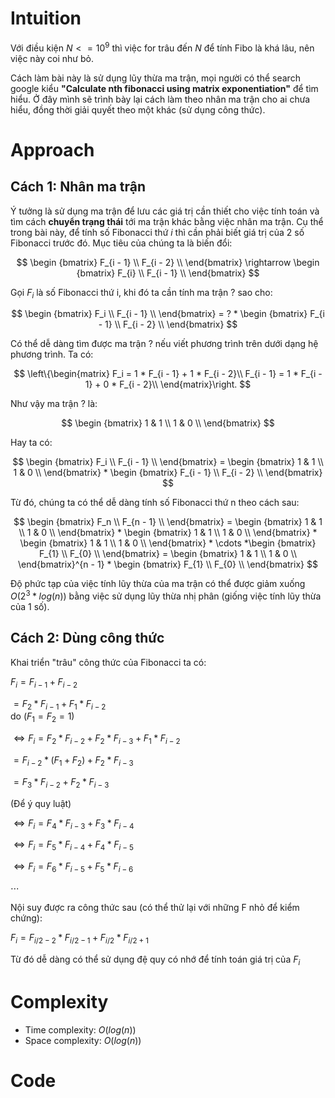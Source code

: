 # Intuition
<!-- First thoughts on how to solve this problem -->
Với điều kiện $N <= 10^9$ thì việc for trâu đến $N$ để tính Fibo là khá lâu, nên việc này coi như bỏ.

Cách làm bài này là sử dụng lũy thừa ma trận, mọi người có thể search google kiểu **"Calculate nth fibonacci using matrix exponentiation"** để tìm hiểu. Ở đây mình sẽ trình bày lại cách làm theo nhân ma trận cho ai chưa hiểu, đồng thời giải quyết theo một khác (sử dụng công thức).
# Approach
<!-- Approach to solve the problem -->
## Cách 1: Nhân ma trận
Ý tưởng là sử dụng ma trận để lưu các giá trị cần thiết cho việc tính toán và tìm cách **chuyển trạng thái** tới ma trận khác bằng việc nhân ma trận. Cụ thể trong bài này, để tính số Fibonacci thứ $i$ thì cần phải biết giá trị của 2 số Fibonacci trước đó. Mục tiêu của chúng ta là biến đổi: 

$$
\begin {bmatrix} 
F_{i - 1} \\
F_{i - 2} \\
\end{bmatrix}
\rightarrow  \begin {bmatrix}
F_{i} \\
F_{i - 1} \\
\end{bmatrix}
$$

Gọi $F_i$ là số Fibonacci thứ i, khi đó ta cần tính ma trận $?$ sao cho: 

$$
\begin {bmatrix} 
F_i \\
F_{i - 1} \\
\end{bmatrix}
= ? * \begin {bmatrix}
F_{i - 1} \\
F_{i - 2} \\
\end{bmatrix}
$$  

Có thể dễ dàng tìm được ma trận $?$ nếu viết phương trình trên dưới dạng hệ phương trình. Ta có:

$$
\left\{\begin{matrix}
F_i = 1 * F_{i - 1} + 1 * F_{i - 2}\\ 
F_{i - 1} = 1 * F_{i - 1} + 0 * F_{i - 2}\\
\end{matrix}\right.
$$

Như vậy ma trận $?$ là: 

$$
\begin {bmatrix} 
1 & 1 \\
1 & 0 \\
\end{bmatrix}
$$

Hay ta có:

$$
\begin {bmatrix} 
F_i \\
F_{i - 1} \\
\end{bmatrix}
= \begin {bmatrix} 
1 & 1 \\
1 & 0 \\
\end{bmatrix} * \begin {bmatrix}
F_{i - 1} \\
F_{i - 2} \\
\end{bmatrix}
$$  

Từ đó, chúng ta có thể dễ dàng tính số Fibonacci thứ n theo cách sau:

$$
\begin {bmatrix} 
F_n \\
F_{n - 1} \\
\end{bmatrix}
= \begin {bmatrix} 
1 & 1 \\
1 & 0 \\
\end{bmatrix} 
* 
\begin {bmatrix} 
1 & 1 \\
1 & 0 \\
\end{bmatrix}
* 
\begin {bmatrix} 
1 & 1 \\
1 & 0 \\
\end{bmatrix}
* 
\cdots
*\begin {bmatrix}
F_{1} \\
F_{0} \\
\end{bmatrix} 
= \begin {bmatrix} 
1 & 1 \\
1 & 0 \\
\end{bmatrix}^{n - 1} 
*
\begin {bmatrix}
F_{1} \\
F_{0} \\
\end{bmatrix} 
$$

Độ phức tạp của việc tính lũy thừa của ma trận có thể được giảm xuống $O(2^3*log(n))$ bằng việc sử dụng lũy thừa nhị phân (giống việc tính lũy thừa của 1 số).

## Cách 2: Dùng công thức

Khai triển "trâu" công thức của Fibonacci ta có:

$F_i = F_{i - 1} + F_{i - 2}$

$= F_2 * F_{i - 1} + F_1 * F_{i - 2}$  
do $(F_1 = F_2 = 1)$

$\Leftrightarrow F_i = F_2 * F_{i - 2} + F_2 * F_{i - 3} + F_1 * F_{i - 2}$

$= F_{i - 2} * (F_1 + F_2) + F_2 * F_{i - 3}$ 

$=F_3 * F_{i - 2} + F_2 * F_{i - 3}$

(Để ý quy luật)

$\Leftrightarrow F_i =F_4 * F_{i - 3} + F_3 * F_{i - 4}$

$\Leftrightarrow F_i =F_5 * F_{i - 4} + F_4 * F_{i - 5}$

$\Leftrightarrow F_i =F_6 * F_{i - 5} + F_5 * F_{i - 6}$

$\cdots$

Nội suy được ra công thức sau (có thể thử lại với những F nhỏ để kiểm chứng):

$F_i = F_{i / 2 - 2} * F_{i / 2 - 1} + F_{i / 2} * F_{i / 2 + 1}$

Từ đó dễ dàng có thể sử dụng đệ quy có nhớ để tính toán giá trị của $F_i$

# Complexity
- Time complexity: $O(log(n))$
- Space complexity: $O(log(n))$

# Code
```

```